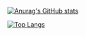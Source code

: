 [![Anurag's GitHub stats](https://github-readme-stats.vercel.app/api?username=tosssssy)](https://github.com/anuraghazra/github-readme-stats)

[![Top Langs](https://github-readme-stats.vercel.app/api/top-langs/?username=tosssssy&layout=compact
)](https://github.com/anuraghazra/github-readme-stats)
